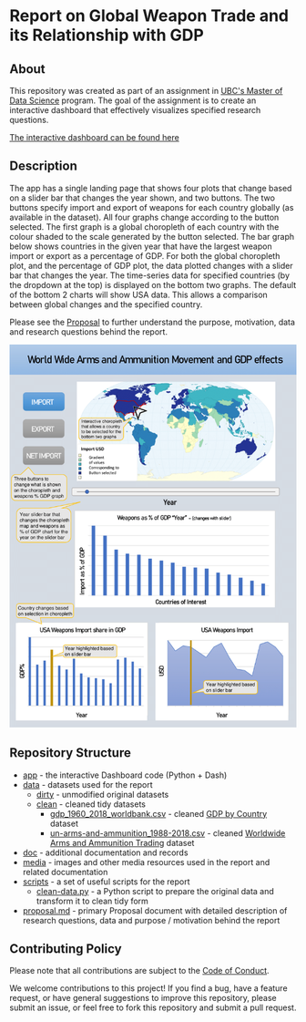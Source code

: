# Report on Global Weapon Trade and its Relationship with GDP

## About
This repository was created as part of an assignment in [UBC's Master of Data Science](https://masterdatascience.ubc.ca/) program. The goal of the assignment is to create an interactive dashboard that effectively visualizes specified research questions.

[The interactive dashboard can be found here](https://world-wide-weapons-report.herokuapp.com/)

## Description 

The app has a single landing page that shows four plots that change based on a slider bar that changes the year shown, and two buttons. The two buttons specify import and export of weapons for each country globally (as available in the dataset).  All four graphs change according to the button selected. The first graph is a global choropleth of each country with the colour shaded to the scale generated by the button selected. The bar graph below shows countries in the given year that have the largest weapon import or export as a percentage of GDP. For both the global choropleth plot, and the percentage of GDP plot, the data plotted changes with a slider bar that changes the year. The time-series data for specified countries (by the dropdown at the top) is displayed on the bottom two graphs. The default of the bottom 2 charts will show USA data. This allows a comparison between global changes and the specified country.

Please see the [Proposal](proposal.md) to further understand the purpose, motivation, data and research questions behind the report.

![](media/World_Weapons_App_Sketch-1.png)

## Repository Structure
- [app](app) - the interactive Dashboard code (Python + Dash)
- [data](data) - datasets used for the report
    - [dirty](data/dirty) - unmodified original datasets
    - [clean](data/clean) - cleaned tidy datasets
        - [gdp_1960_2018_worldbank.csv](data/clean/gdp_1960_2018_worldbank.csv) - cleaned [GDP by Country](https://data.worldbank.org/indicator/NY.GDP.MKTP.CD) dataset
        - [un-arms-and-ammunition_1988-2018.csv](data/clean/un-arms-and-ammunition_1988-2018.csv) - cleaned [Worldwide Arms and Ammunition Trading](http://data.un.org/Data.aspx?d=ComTrade&f=_l1Code%3a93) dataset
- [doc](doc) - additional documentation and records
- [media](media) - images and other media resources used in the report and related documentation
- [scripts](scripts) - a set of useful scripts for the report
    - [clean-data.py](scripts/clean-data.py) - a Python script to prepare the original data and transform it to clean tidy form
- [proposal.md](proposal.md) - primary Proposal document with detailed description of research questions, data and purpose / motivation behind the report   

## Contributing Policy
Please note that all contributions are subject to the [Code of Conduct]('CODE_OF_CONDUCT.md').

We welcome contributions to this project! If you find a bug, have a feature request, or have general suggestions to improve this repository, please submit an issue, or feel free to fork this repository and submit a pull request.
